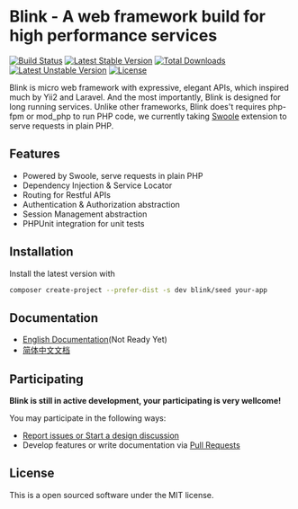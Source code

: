Blink - A web framework build for high performance services
===========================================================

[![Build Status](https://travis-ci.org/bixuehujin/blink.svg?branch=master)](https://travis-ci.org/bixuehujin/blink)
[![Latest Stable Version](https://poser.pugx.org/blink/blink/v/stable)](https://packagist.org/packages/blink/blink)
[![Total Downloads](https://poser.pugx.org/blink/blink/downloads)](https://packagist.org/packages/blink/blink)
[![Latest Unstable Version](https://poser.pugx.org/blink/blink/v/unstable)](https://packagist.org/packages/blink/blink)
[![License](https://poser.pugx.org/blink/blink/license)](https://packagist.org/packages/blink/blink)

Blink is micro web framework with expressive, elegant APIs, which inspired much by Yii2 and Laravel. And the most
importantly, Blink is designed for long running services. Unlike other frameworks, Blink does't requires php-fpm or
mod_php to run PHP code, we currently taking [Swoole](https://github.com/swoole/swoole-src) extension to serve
requests in plain PHP.

## Features

* Powered by Swoole, serve requests in plain PHP
* Dependency Injection & Service Locator
* Routing for Restful APIs
* Authentication & Authorization abstraction
* Session Management abstraction
* PHPUnit integration for unit tests

## Installation

Install the latest version with

```bash
composer create-project --prefer-dist -s dev blink/seed your-app
```

## Documentation

 * [English Documentation](docs/en/README.md)(Not Ready Yet)
 * [简体中文文档](docs/zh-CN/README.md)

## Participating

**Blink is still in active development, your participating is very wellcome!**

You may participate in the following ways:

* [Report issues or Start a design discussion](https://github.com/bixuehujin/blink/issues)
* Develop features or write documentation via [Pull Requests](https://github.com/bixuehujin/blink/pulls)


License
-------

This is a open sourced software under the MIT license.
